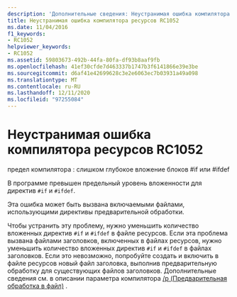 ```yaml
---
description: 'Дополнительные сведения: Неустранимая ошибка компилятора ресурсов RC1052'
title: Неустранимая ошибка компилятора ресурсов RC1052
ms.date: 11/04/2016
f1_keywords:
- RC1052
helpviewer_keywords:
- RC1052
ms.assetid: 59803673-492b-44fa-80fa-df93b8aaf9fb
ms.openlocfilehash: 41ef30cfde7d463337b1747b3f6141866e39e3be
ms.sourcegitcommit: d6af41e42699628c3e2e6063ec7b03931a49a098
ms.translationtype: MT
ms.contentlocale: ru-RU
ms.lasthandoff: 12/11/2020
ms.locfileid: "97255084"
---
```

# <a name="resource-compiler-fatal-error-rc1052"></a>Неустранимая ошибка компилятора ресурсов RC1052

предел компилятора : слишком глубокое вложение блоков #if или #ifdef

В программе превышен предельный уровень вложенности для директив `#if` и `#ifdef`.

Эта ошибка может быть вызвана включаемыми файлами, использующими директивы предварительной обработки.

Чтобы устранить эту проблему, нужно уменьшить количество вложенных директив `#if` и `#ifdef` в файле ресурсов. Если эта проблема вызвана файлами заголовков, включенных в файлах ресурсов, нужно  уменьшить количество вложенных директив `#if` и `#ifdef` в файлах заголовков. Если это невозможно, попробуйте создать и включить в файле ресурсов новый файл заголовка, выполнив предварительную обработку для существующих файлов заголовков. Дополнительные сведения см. в описании параметра компилятора [/p (Предварительная обработка в файл)](../../build/reference/p-preprocess-to-a-file.md) .
